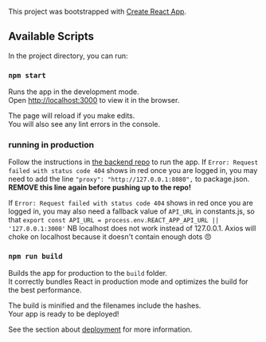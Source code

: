 This project was bootstrapped with [Create React App](https://github.com/facebook/create-react-app).

## Available Scripts

In the project directory, you can run:

### `npm start`

Runs the app in the development mode.<br>
Open [http://localhost:3000](http://localhost:3000) to view it in the browser.

The page will reload if you make edits.<br>
You will also see any lint errors in the console.

### running in production
Follow the instructions in [the backend repo](https://github.com/CampaignLabSpicy/twitter-followers-api) to run the app.
If `Error: Request failed with status code 404` shows in red once you are logged in, you may need to add the line `"proxy": "http://127.0.0.1:8080",` to package.json. **REMOVE this line again before pushing up to the repo!**

If `Error: Request failed with status code 404` shows in red once you are logged in, you may also need a fallback value of `API_URL` in constants.js, so that 
`export const API_URL = process.env.REACT_APP_API_URL || '127.0.0.1:3000'`
NB localhost does not work instead of 127.0.0.1. Axios will choke on localhost because it doesn't contain enough dots :angry:

### `npm run build`

Builds the app for production to the `build` folder.<br>
It correctly bundles React in production mode and optimizes the build for the best performance.

The build is minified and the filenames include the hashes.<br>
Your app is ready to be deployed!

See the section about [deployment](https://facebook.github.io/create-react-app/docs/deployment) for more information.
